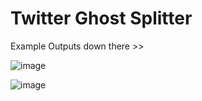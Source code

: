 # Twitter Ghost Splitter

Example Outputs down there >>

![image](https://github.com/MrX0955/Twitter-Ghost-Splitter/assets/77683874/180bd172-ee62-4c74-89bf-488489aa9ac3)

![image](https://github.com/MrX0955/Twitter-Ghost-Splitter/assets/77683874/e0e59fd8-0cac-494c-a505-0b584dc7e44a)
